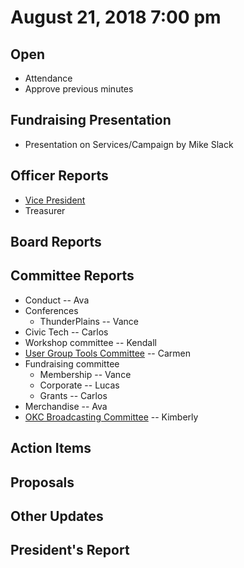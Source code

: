 # August 21, 2018 7:00 pm

## Open
* Attendance
* Approve previous minutes

## Fundraising Presentation
* Presentation on Services/Campaign by Mike Slack

## Officer Reports
* [Vice President]()
* Treasurer

## Board Reports

## Committee Reports

* Conduct -- Ava
* Conferences
    - ThunderPlains -- Vance
* Civic Tech -- Carlos
* Workshop committee -- Kendall
* [User Group Tools Committee](https://github.com/techlahoma/board_meetings/blob/master/2018/committee_reports/08_ug_tooling.md) -- Carmen
* Fundraising committee
    - Membership -- Vance
    - Corporate -- Lucas
    - Grants -- Carlos
* Merchandise -- Ava
* [OKC Broadcasting Committee](https://github.com/techlahoma/board_meetings/blob/master/2018/committee_reports/08_okc_broadcasting.md) -- Kimberly

## Action Items

## Proposals

## Other Updates

## President's Report 
